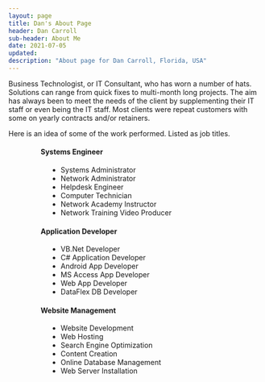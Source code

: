 ```yaml
---
layout: page
title: Dan's About Page
header: Dan Carroll
sub-header: About Me
date: 2021-07-05
updated: 
description: "About page for Dan Carroll, Florida, USA"
---
```


<style>
h4 {margin-left: 4rem;}
ul {margin-left: 5rem;}
</style>

Business Technologist, or IT Consultant, who has worn a number of hats. Solutions can range from quick fixes to multi-month long projects. The aim has always been to meet the needs of the client by supplementing their IT staff or even being the IT staff. Most clients were repeat customers with some on yearly contracts and/or retainers.

Here is an idea of some of the work performed. Listed as job titles.

#### Systems Engineer

   * Systems Administrator
   * Network Administrator
   * Helpdesk Engineer
   * Computer Technician
   * Network Academy Instructor
   * Network Training Video Producer

#### Application Developer

* VB.Net Developer
* C# Application Developer
* Android App Developer
* MS Access App Developer
* Web App Developer
* DataFlex DB Developer

#### Website Management

* Website Development
* Web Hosting
* Search Engine Optimization
* Content Creation
* Online Database Management
* Web Server Installation
